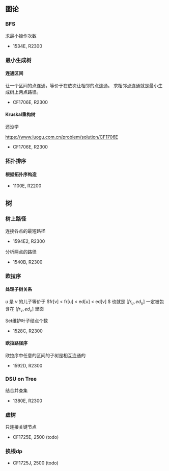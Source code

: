 ## 图论

### BFS

求最小操作次数

* 1534E, R2300



### 最小生成树

#### 连通区间

让一个区间的点连通，等价于在依次让相邻的点连通。 求相邻点连通就是最小生成树上两点路径。

* CF1706E, R2300



#### Kruskal重构树

还没学

https://www.luogu.com.cn/problem/solution/CF1706E

* CF1706E, R2300



### 拓扑排序

#### 根据拓扑序构造

* 1100E, R2200



## 树



### 树上路径

连接各点的最短路径

* 1594E2, R2300

分析两点的路径

* 1540B, R2300

### 欧拉序

#### 处理子树关系

$u$ 是 $v$ 的儿子等价于 $fr[v] < fr[u] < ed[u] < ed[v] $  也就是 $[fr_u,ed_u]$ 一定被包含在 $[fr_v,ed_v]$ 里面

Set维护叶子结点个数

* 1528C, R2300

#### 欧拉路径序

欧拉序中任意的区间的子树是相互连通的

* 1592D, R2300



### DSU on Tree

结合并查集

* 1380E, R2300





### 虚树

只连接关键节点

* CF1725E, 2500 (todo)



### 换根dp

* CF1725J, 2500 (todo)

